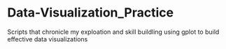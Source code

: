 # Data-Visualization_Practice
 Scripts that chronicle my exploation and skill buildling using gplot to build effective data visualizations

